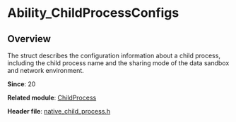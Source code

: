 # Ability_ChildProcessConfigs

<!--Kit: Ability Kit-->
<!--Subsystem: Ability-->
<!--Owner: @SKY2001-->
<!--Designer: @yzkp-->
<!--Tester: @lixueqing513-->
<!--Adviser: @huipeizi-->

## Overview

The struct describes the configuration information about a child process, including the child process name and the sharing mode of the data sandbox and network environment.

**Since**: 20

**Related module**: [ChildProcess](capi-childprocess.md)

**Header file**: [native_child_process.h](capi-native-child-process-h.md)
